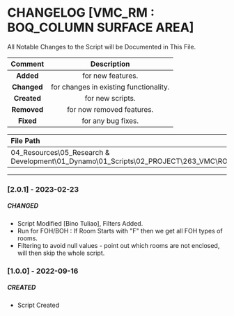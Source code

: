 # CHANGELOG [VMC_RM : BOQ_COLUMN SURFACE AREA]
All Notable Changes to the Script will be Documented in This File.

| Comment | Description |
| :--: | :--: |
| **Added**  | for new features. |
|**Changed** |for changes in existing functionality. |
|**Created** | for new scripts. |
|**Removed** |for now removed features. |
|**Fixed** |for any bug fixes. |

| File Path | 
| :-- |
|04_Resources\05_Research & Development\01_Dynamo\01_Scripts\02_PROJECT\263_VMC\ROOMS|
------------------------------------------------------------------

### [2.0.1] - 2023-02-23
##### CHANGED
- Script Modified [Bino Tuliao], Filters Added.
- Run for FOH/BOH : If Room Starts with "F" then we get all FOH types of rooms.
- Filtering to avoid null values - point out which rooms are not enclosed, will then skip the whole script.

### [1.0.0] - 2022-09-16
##### CREATED
- Script Created